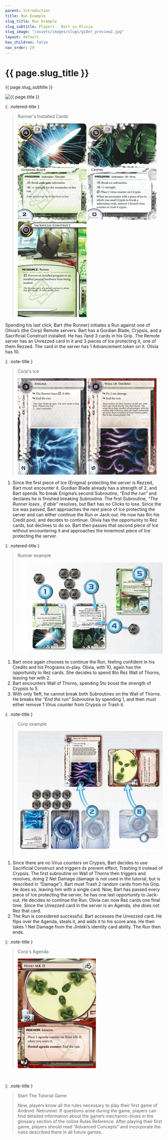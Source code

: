 ```yaml
---
parent: Introduction
title: Run Example
slug_title: Run Example
slug_subtitle: Players - Bart vs Olivia
slug_image: "/assets/images/slugs/g18nr_preview2.jpg"
layout: default
has_children: false
nav_order: 29
---
```

<div class="slug">
    <div class="title-container">
        <h1 class="page-slug_title">{{ page.slug_title }}</h1>
        <p class="page-slug_subtitle">{{ page.slug_subtitle }}</p>
    </div>
    <div class="image-container faded-left">
        <img src="{{ page.slug_image | relative_url }}" alt="{{ page.title }}" />
    </div>
</div>

{: .notered-title }
> Runner's Installed Cards
>
> ![img1](/assets/images/introduction/run_example/01043_gordian_blade.jpg)
> ![img1](/assets/images/introduction/run_example/01051_crypsis.jpg)
> ![img1](/assets/images/introduction/run_example/01048_sacrificial_construct.jpg)

Spending his last click, <span class="red-font-b">Bart</span> (the Runner) initiates a <span class="grey-font-bl">Run</span> against one of <span class="blue-font-b">Olivia’s</span> (the Corp) <span class="grey-font-bl">Remote</span> servers. <span class="red-font-b">Bart</span> has a <span class="red-font-b">Gordian Blade</span>, <span class="red-font-b">Crypsis</span>, and a <span class="red-font-b">Sacrificial Construct</span> installed. He has<span class="red-font-b"> 7</span><span class="nric-red credit"></span>and <span class="grey-font-b">3</span> cards in his <span class="grey-font-bl">Grip</span>. The <span class="grey-font-bl">Remote</span> server has an <span class="grey-font-bl">Unrezzed</span> card in it and <span class="grey-font-b">3</span> pieces of <span class="grey-font-bl">Ice</span> protecting it, one of them <span class="grey-font-bl">Rezzed</span>. The card in the server has <span class="grey-font-b">1</span> <span class="grey-font-bl">Advancement</span> token on it. <span class="blue-font-b">Olivia</span> has<span class="blue-font-b"> 10</span><span class="nric-blue credit"></span>.

{: .note-title }
> Corp's Ice
>
> ![img1](/assets/images/introduction/run_example/01111_enigma.jpg)
> ![img1](/assets/images/introduction/run_example/01078-wall-of-thorns.jpg)

1. Since the first piece of <span class="grey-font-bl">Ice</span> (<span class="blue-font-b">Enigma</span>) protecting the server is <span class="grey-font-bl">Rezzed</span>, <span class="red-font-b">Bart</span> must encounter it. <span class="red-font-b">Gordian Blade</span> already has a strength of <span class="grey-font-b">2</span>, and <span class="red-font-b">Bart</span> spends<span class="red-font-b"> 1</span><span class="nric-red credit"></span>to break <span class="blue-font-b">Enigma</span>’s second <span class="grey-font-bl">Subroutine</span>, _“End the run”_ and declares he is finished breaking <span class="grey-font-bl">Subroutine</span>. The first <span class="grey-font-bl">Subroutine</span>, _“The Runner loses <span class="nric-grey click"></span>, if able”_ resolves, but <span class="red-font-b">Bart</span> has no <span class="grey-font-bl">Clicks</span> to lose. Since the <span class="grey-font-bl">Ice</span> was passed, <span class="red-font-b">Bart</span> approaches the next piece of <span class="grey-font-bl">Ice</span> protecting the server and can either continue the <span class="grey-font-bl">Run</span> or <span class="grey-font-bl">Jack-out</span>. He now has<span class="red-font-b"> 6</span><span class="nric-red credit"></span>in his <span class="grey-font-bl">Credit</span> pool, and decides to continue. <span class="blue-font-b">Olivia</span> has the opportunity to <span class="grey-font-bl">Rez</span> cards, but declines to do so. <span class="red-font-b">Bart</span> then passes that second piece of <span class="grey-font-bl">Ice</span> without encountering it and approaches the innermost piece of <span class="grey-font-bl">Ice</span> protecting the server.

{: .notered-title }
> Runner example
> 
> ![img1](/assets/images/introduction/run_example/run-example-runner.jpg)

<ol class="custom-ol" style="--start: 2;">
<li>
<span class="red-font-b">Bart</span> once again chooses to continue the <span class="grey-font-bl">Run</span>, feeling confident in his <span class="grey-font-bl">Credits</span> and his <span class="grey-font-bl">Programs</span> in-play. <span class="blue-font-b">Olivia</span>, with<span class="blue-font-b"> 10</span><span class="nric-blue credit"></span>, again has the opportunity to <span class="grey-font-bl">Rez</span> cards. She decides to spend<span class="blue-font-b"> 8</span><span class="nric-blue credit"></span>to <span class="grey-font-bl">Rez</span> <span class="blue-font-b">Wall of Thorns</span>, leaving her with<span class="blue-font-b"> 2</span><span class="nric-blue credit"></span>.
</li>
<li>
<span class="red-font-b">Bart</span> encounters <span class="blue-font-b">Wall of Thorns</span>, spending<span class="red-font-b"> 5</span><span class="nric-red credit"></span>to boost the strength of <span class="red-font-b">Crypsis</span> to <span class="grey-font-b">5</span>.
</li>
<li>
With only<span class="red-font-b"> 1</span><span class="nric-red credit"></span>left, he cannot break both <span class="grey-font-bl">Subroutines</span> on the <span class="blue-font-b">Wall of Thorns</span>. He breaks the <i>“End the run”</i> <span class="grey-font-bl">Subroutine</span> by spending<span class="red-font-b"> 1</span><span class="nric-red credit"></span>, and then must either remove <span class="grey-font-b">1</span> <span class="grey-font-bl">Virus</span> counter from <span class="red-font-b">Crypsis</span> or <span class="grey-font-bl">Trash</span> it.
</li>
</ol>

{: .note-title }
> Corp example
> 
> ![img1](/assets/images/introduction/run_example/run-example-corp_crop.jpg)

<ol class="custom-ol" style="--start: 5;">
<li>
Since there are no <span class="grey-font-bl">Virus</span> counters on <span class="red-font-b">Crypsis</span>, <span class="red-font-b">Bart</span> decides to use <span class="red-font-b">Sacrificial Construct</span> and triggers its prevent effect, <span class="grey-font-bl">Trashing</span> it instead of <span class="red-font-b">Crypsis</span>. The first subroutine on <span class="blue-font-b">Wall of Thorns</span> then triggers and resolves, doing <span class="grey-font-b">2</span> <span class="grey-font-bl">Net Damage</span> (damage is not used in the tutorial, but is described in “Damage”). <span class="red-font-b">Bart</span> must <span class="grey-font-bl">Trash</span> <span class="grey-font-b">2</span> random cards from his <span class="grey-font-bl">Grip</span>. He does so, leaving him with a single card. Now, <span class="red-font-b">Bart</span> has passed every piece of <span class="grey-font-bl">Ice</span> protecting the server, he has one last opportunity to <span class="grey-font-bl">Jack-out</span>. He decides to continue the <span class="grey-font-bl">Run</span>. <span class="blue-font-b">Olivia</span> can now <span class="grey-font-bl">Rez</span> cards one final time. Since the <span class="grey-font-bl">Unrezzed</span> card in the server is an <span class="grey-font-bl">Agenda</span>, she does not <span class="grey-font-bl">Rez</span> that card.
</li>
<li>The <span class="grey-font-bl">Run</span> is considered successful. <span class="red-font-b">Bart</span> accesses the <span class="grey-font-bl">Unrezzed</span> card. He flips over the <span class="grey-font-bl">Agenda</span>, steals it, and adds it to his score area. He then takes <span class="grey-font-b">1</span> <span class="grey-font-bl">Net Damage</span> from the Jinteki’s identity card ability. The <span class="grey-font-bl">Run</span> then ends.
</li>
</ol>

{: .note-title }
> Corp's Agenda
>
> ![img1](/assets/images/introduction/run_example/01068-Nisei-MK-II.jpg)

<br>

{: .note-title }
> Start The Tutorial Game
>
> Now, players know all the rules necessary to play their first game of Android: Netrunner. If questions arise during the game, players can find detailed information about the game’s mechanric-blues in the glossary section of the online Rules Reference. After playing their first game, players should read “Advanced Concepts” and incorporate the rules described there in all future games.
